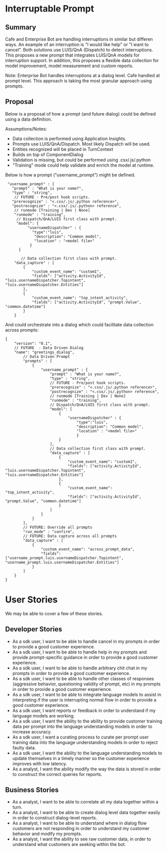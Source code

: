 # Interruptable Prompt


## Summary
Cafe and Enterprise Bot  are handling interruptions in similar but differen ways.  An example of an interruption is "I would like help" or "I want to cancel".  Both solutions use LUIS/QnA (Dispatch) to detect interruptions.  This proposes a new prompt that integrates LUIS/QnA models for interruption support.  In addition, this proposes a flexible data collection for model improvement, model measurement and custom reports.

Note:
Enterprise Bot handles interruptions at a dialog level.  Cafe handled at prompt level.  This approach is taking the most granular approach using prompts.

## Proposal
Below is a proposal of how a prompt (and future dialog) could be defined using a data definition. 

Assumptions/Notes:

- Data collection is performed using Application Insights.
- Prompts use LUIS/QnA/Dispatch.  Most likely Dispatch will be used.
- Entities recognized will be placed in TurnContext
- Builds on top of ComponentDialog
- Validation is missing, but could be performed using .csx/.js/.python
- "Training" mode could help validate and enrich the model at runtime.

Below  is how a prompt ("username_prompt") might be defined. 

```json5
 "username_prompt" : {
   "prompt" : "What is your name?",
   "type" : "string",
    // FUTURE - Pre/post hook scripts.
   "prerecognize" : "<.csx/.js/.python reference>",
   "postrecognize" : "<.csx/.js/.python> reference",
    // runmode [Training | Dev | None]
    "runmode" : "training",
     // Dispatch/QnA/LUIS first class with prompt.
     "model": {
          "usernameDispatcher" : {
            "type":"luis",
             "description": "Common model",
             "location" : "<model file>"
           }
      }
      
       // Data collection first class with prompt.
    "data_capture" : [
        {
            "custom_event_name": "custom1",
            "fields": ["activity.ActivityId", "luis.usernameDispatcher.Topintent", "luis.usernameDispatcher.Entities"]
        },
        { 
            "custom_event_name": "top_intent_activity",
            "fields": ["activity.ActivityId", "prompt.Value", "common.datetime"]
        }
    }
```
And could orchestrate into a dialog which could facilitate data collection across prompts:

```json5
{
    "version": "0.1",
    // FUTURE  - Data Driven Dialog
    "name": "greetings_dialog",
        // Data Driven Prompt
        "prompts" : [
            {
                "username_prompt" : {
                    "prompt" : "What is your name?",
                    "type" : "string",
                    // FUTURE - Pre/post hook scripts.
                    "prerecognize" : "<.csx/.js/.python reference>",
                    "postrecognize" : "<.csx/.js/.python> reference",
                    // runmode [Training | Dev | None]
                    "runmode" : "training",
                    // Dispatch/QnA/LUIS first class with prompt.
                    "model": [
                        {
                            "usernameDispatcher" : {
                                "type":"luis",
                                "description": "Common model",
                                "location" : "<model file>"
                                }
                        }
                    ],
                    // Data collection first class with prompt.
                    "data_capture" : [
                        {
                            "custom_event_name": "custom1",
                            "fields": ["activity.ActivityId", "luis.usernameDispatcher.Topintent", "luis.usernameDispatcher.Entities"]
                        },
                        { 
                            "custom_event_name": "top_intent_activity",
                            "fields": ["activity.ActivityId", "prompt.Value", "common.datetime"]
                        }
                    ]
                }
            }
        ],
        // FUTURE: Override all prompts
        "run_mode" : "confirm",
        // FUTURE: Data capture across all prompts
        "data_capture" : [
            {
                "custom_event_name": "across_prompt_data",
                "fields": ["username_prompt.luis.usernameDispatcher.Topintent", "username_prompt.luis.usernameDispatcher.Entities"]
            }
        ]
    }
}
```

# User Stories
We may be able to cover a few of these stories.

## Developer Stories
- As a sdk user, I want to be able to handle cancel  in my prompts in order to provide a good customer experience.
- As a sdk user, I want to be able to handle help  in my prompts and provide prompt-specific guidance in order to provide a good customer experience.
- As a sdk user, I want to be able to handle arbitrary chit chat in my prompts in order to provide a good customer experience.
- As a sdk user, I want to be able to handle other classes of responses (aggressive behavior, questioning validity of prompt, etc) in my prompts in order to provide a good customer experience.
- As a sdk user, I want to be able to integrate language models to assist in interpreting if the user is interrupting normal flow  in order to provide a good customer experience.
- As a sdk user, I want reports or feedback in order to understand if my language models are working.
- As a sdk user, I want the ability to the ability to  provide customer training data per prompt into the language understanding models  in order to increase accuracy. 
- As a sdk user, I want a curating process to curate per prompt user training data into the language understanding models in order to reject faulty data.
- As a sdk user, I want the ability to the language understanding models to update themselves in a timely manner so the customer experience improves with low latency.
- As a analyst, I want the ability modify the way the data is stored in order to construct the correct queries for reports.

## Business Stories
- As a analyst, I want to be able to correlate all my data together within a turn.
- As a analyst, I want to be able to create dialog level data together easily in order to construct dialog-level reports.
- As a analyst, I want to be able to understand where in dialog flow customers are not responding in order to understand my customer behavior and modify my prompts.
- As a analyst, I want the ability to see raw customer data, in order to understand what customers are seeking within the bot.
